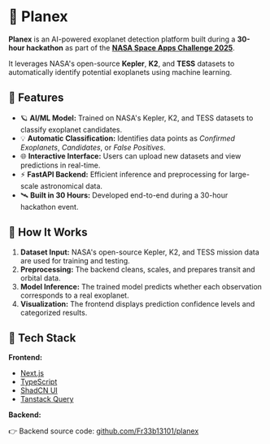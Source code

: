 # 🌌 Planex

**Planex** is an AI-powered exoplanet detection platform built during a
**30-hour hackathon** as part of the
**[NASA Space Apps Challenge 2025](https://www.spaceappschallenge.org/2025/challenges/a-world-away-hunting-for-exoplanets-with-ai/)**.

It leverages NASA's open-source **Kepler**, **K2**, and **TESS** datasets to
automatically identify potential exoplanets using machine learning.

## 🚀 Features

- 🪐 **AI/ML Model:** Trained on NASA's Kepler, K2, and TESS datasets to
  classify exoplanet candidates.
- 💡 **Automatic Classification:** Identifies data points as
  _Confirmed Exoplanets_, _Candidates_, or _False Positives_.
- 🌐 **Interactive Interface:** Users can upload new datasets and view
  predictions in real-time.
- ⚡ **FastAPI Backend:** Efficient inference and preprocessing for large-scale
  astronomical data.
- 🛰️ **Built in 30 Hours:** Developed end-to-end during a 30-hour hackathon
  event.

## 🧠 How It Works

1. **Dataset Input:** NASA's open-source Kepler, K2, and TESS mission data are
   used for training and testing.
2. **Preprocessing:** The backend cleans, scales, and prepares transit and
   orbital data.
3. **Model Inference:** The trained model predicts whether each observation
   corresponds to a real exoplanet.
4. **Visualization:** The frontend displays prediction confidence levels and
   categorized results.

## 🧩 Tech Stack

**Frontend:**

- [Next.js](https://nextjs.org)
- [TypeScript](https://www.typescriptlang.org)
- [ShadCN UI](https://ui.shadcn.com)
- [Tanstack Query](https://tanstack.com/query)

**Backend:**

👉 Backend source code: [github.com/Fr33b13101/planex](https://github.com/Fr33b13101/planex)
